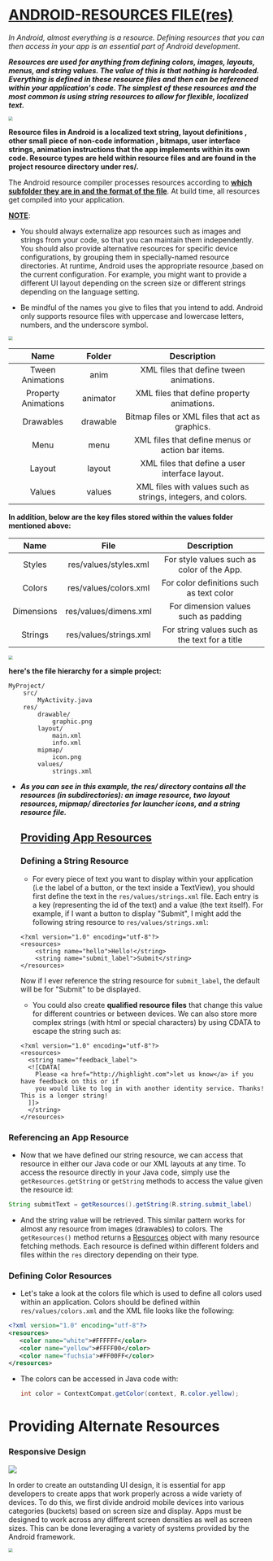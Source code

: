 #                             **<u>ANDROID-RESOURCES FILE(res)</u>**

<i>In Android, almost everything is a resource. Defining resources that you can then access in your app is an essential part of Android development.</i>

***Resources are used for anything from defining colors, images, layouts, menus, and string values. The value of this is that nothing is hardcoded. Everything is defined in these resource files and then can be referenced within your application's code. The simplest of these resources and the most common is using string resources to allow for flexible, localized text.***

<img src="D:\git work\what is android resource file.gif" style="zoom:50%;" />



<b>Resource files in Android  is a localized text string, layout definitions , other small piece of non-code information , bitmaps, user interface strings, animation instructions that the app implements within its own code. Resource types are held within resource files and are found in the project resource directory under res/. </b>

 The Android resource compiler processes resources according to <b><u>which subfolder they are in and the format of the file</u></b>. At build time, all resources get compiled into your application.

**<u>NOTE</u>**: 

- You should always externalize app resources such as images and strings from your code, so that you can maintain them independently. You should also provide alternative resources for specific device configurations, by grouping them in specially-named resource directories. At runtime, Android uses the appropriate resource ,based on the current configuration. For example, you might want to provide a different UI layout depending on the screen size or different strings depending on the language setting.

- Be mindful of the names you give to files that you intend to add. Android only supports resource files with uppercase and lowercase letters, numbers, and the underscore symbol.

<img src="D:\git work\what is android resource file (1).gif" style="zoom:50%;" />  

  

|        Name         |  Folder  |                         Description                          |
| :-----------------: | :------: | :----------------------------------------------------------: |
|  Tween Animations   |   anim   |           XML files that define tween animations.            |
| Property Animations | animator |          XML files that define property animations.          |
|      Drawables      | drawable |       Bitmap files or XML files that act as graphics.        |
|        Menu         |   menu   |       XML files that define menus or action bar items.       |
|       Layout        |  layout  |        XML files that define a user interface layout.        |
|       Values        |  values  | XML files with values such as strings, integers, and colors. |



<b>In addition, below are the key files stored within the values folder mentioned above:</b>

|    Name    |          File          |                  Description                   |
| :--------: | :--------------------: | :--------------------------------------------: |
|   Styles   | res/values/styles.xml  |   For style values such as color of the App.   |
|   Colors   | res/values/colors.xml  |    For color definitions such as text color    |
| Dimensions | res/values/dimens.xml  |      For dimension values such as padding      |
|  Strings   | res/values/strings.xml | For string values such as the text for a title |

<img src="https://media0.giphy.com/media/DuWNPF952JNyE/giphy-preview.gif" style="zoom:50%;" />

<strong>here's the file hierarchy for a simple project:</strong>

```
MyProject/
    src/
        MyActivity.java
    res/
        drawable/
            graphic.png
        layout/
            main.xml
            info.xml
        mipmap/
            icon.png
        values/
            strings.xml
```



- <i><strong>As you can see in this example, the res/ directory contains all the resources (in subdirectories): an image resource, two layout resources, mipmap/ directories for launcher icons, and a 
  string resource file.</strong></i>

  ##                             <u>Providing App Resources</u>

  ###                                   Defining a String Resource

  * For every piece of text you want to display within your application (i.e the label of a button, or the text inside a TextView), you should first define the text in the `res/values/strings.xml` file. Each entry is a key (representing the id of the text) and a value (the text itself). For example, if I want a button to display "Submit", I might add the following string resource to `res/values/strings.xml`:

  ```
  <?xml version="1.0" encoding="utf-8"?>
  <resources>
      <string name="hello">Hello!</string>
      <string name="submit_label">Submit</string>
  </resources>
  ```

  Now if I ever reference the string resource for `submit_label`, the default will be for "Submit" to be displayed.

  * You could  also create **qualified resource files** that change this value for different countries or between devices. We can also store more complex strings (with html or special characters) by using CDATA to escape the string such as:

  ```
  <?xml version="1.0" encoding="utf-8"?>
  <resources>
    <string name="feedback_label">
    <![CDATA[
      Please <a href="http://highlight.com">let us know</a> if you have feedback on this or if 
      you would like to log in with another identity service. Thanks! This is a longer string!  
    ]]>
    </string>
  </resources>
  ```

  

###                                            Referencing an App Resource

* Now that we have defined our string resource, we can access that resource in either our Java code or our XML layouts at any time. To access the resource directly in your Java code, simply use the `getResources.getString` or `getString` methods to access the value given the resource id:

```java
String submitText = getResources().getString(R.string.submit_label)
```

* And the string value will be retrieved. This similar pattern works for almost any resource from images (drawables) to colors. The `getResources()` method returns a [Resources](http://developer.android.com/reference/android/content/res/Resources.html) object with many resource fetching methods. Each resource is defined within different folders and files within the `res` directory depending on their type.

###                                                  Defining Color Resources

* Let's take a look at the colors file which is used to define all colors used within an application. Colors should be defined within `res/values/colors.xml` and the XML file looks like the following:

```XML
<?xml version="1.0" encoding="utf-8"?>
<resources>
   <color name="white">#FFFFFF</color>
   <color name="yellow">#FFFF00</color>
   <color name="fuchsia">#FF00FF</color>
</resources>
```



* The colors can be accessed in Java code with:

  ```java
  int color = ContextCompat.getColor(context, R.color.yellow);
  ```

 

# 			 Providing Alternate Resources

###                                              Responsive Design

![](https://thumbs.dreamstime.com/b/laptop-computer-tablet-mobile-phone-social-media-account-laptop-computer-tablet-mobile-phone-social-media-141849338.jpg)

In order to create an outstanding UI design, it is essential for app developers to create apps that work properly across a wide variety of devices. To do this, we first divide android mobile devices into various categories (buckets) based on screen size and display. Apps must be designed to work across any different screen densities as well as screen sizes. This can be done leveraging a variety of systems provided by the Android framework.



<img src="https://i2.wp.com/www.bestworldevents.com/wp-content/uploads/2020/05/Thank-You-gif-Free.gif?fit=2149%2C1414&ssl=1" style="zoom:50%;" />

